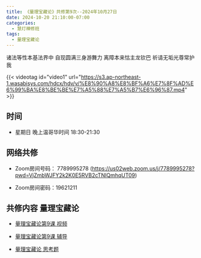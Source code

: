 ```yaml
---
title: 《量理宝藏论》共修第9次--2024年10月27日
date: 2024-10-20 21:10:00-07:00
categories:
  - 慧灯禅修班
tags:
  - 量理宝藏论
---
```

诸法等性本基法界中 自现圆满三身游舞力 离障本来怙主龙钦巴 祈请无垢光尊常护我

{{< videotag id="video1" url="https://s3.ap-northeast-1.wasabisys.com/hdcx/hdv/v/%E8%90%A8%E8%BF%A6%E7%8F%AD%E6%99%BA%E8%BE%BE%E7%A5%88%E7%A5%B7%E6%96%87.mp4" >}}

## 时间


* 星期日 晚上温哥华时间 18:30-21:30


## 网络共修


* Zoom房间号码： 7789995278 (https://us02web.zoom.us/j/7789995278?pwd=VjZmbWJFY2k2K0E5RVB2cTNIQmhqUT09)


* Zoom房间密码：19621211


## 共修内容 量理宝藏论


* [量理宝藏论第9课 视频](https://huidengchanxiu.net/refs/llbzl/llbzl-01/#%E7%AC%AC%E4%B9%9D%E8%8A%82%E8%AF%BE)

* [量理宝藏论第9课 辅导](https://huidengchanxiu.net/refs/llbzl/llbzl-01/#%E7%AC%AC09%E8%AF%BE%E8%BE%85%E5%AF%BC)

* [量理宝藏论 思考题 ](https://huidengchanxiu.net/refs/llbzl/llbzl-qa)


